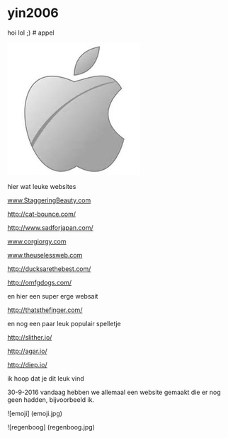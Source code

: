# yin2006
hoi
 lol
 ;) # appel

![appel](appel.jpg)

hier wat leuke websites

www.StaggeringBeauty.com

http://cat-bounce.com/

http://www.sadforjapan.com/

www.corgiorgy.com

www.theuselessweb.com

http://ducksarethebest.com/

http://omfgdogs.com/

en hier een super erge websait

http://thatsthefinger.com/

en nog een paar leuk populair spelletje 

http://slither.io/

http://agar.io/

http://diep.io/

ik hoop dat je dit leuk vind 

 30-9-2016
vandaag hebben we allemaal een website gemaakt die er nog geen hadden,
bijvoorbeeld ik.

![emoji] (emoji.jpg)

![regenboog] (regenboog.jpg)





